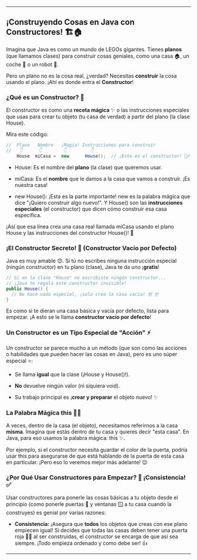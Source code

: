 
---

## ¡Construyendo Cosas en Java con Constructores! 🏗️🏠

Imagina que Java es como un mundo de LEGOs gigantes. Tienes **planos** (que llamamos clases) para construir cosas geniales, como una casa 🏠, un coche 🚗 o un robot 🤖.

Pero un plano no es la cosa real, ¿verdad? Necesitas **construir** la cosa usando el plano. ¡Ahí es donde entra el **Constructor**!

### ¿Qué es un Constructor? 🤔

El constructor es como una **receta mágica** ✨ o las instrucciones especiales que usas para crear tu objeto (tu casa de verdad) a partir del plano (la clase House).

Mira este código:

```java
//  Plano   Nombre   ¡Magia! Instrucciones para construir
//   👇      👇        👇         👇
    House  miCasa =  new      House();  // ¡Este es el constructor! 👷‍♂️
```

- House: Es el nombre del **plano** (la clase) que queremos usar.
    
- miCasa: Es el **nombre** que le damos a la casa que vamos a construir. ¡Es nuestra casa!
    
- new House(): ¡Esta es la parte importante! new es la palabra mágica que dice "¡Quiero construir algo nuevo!". Y House() son las **instrucciones especiales** (el constructor) que dicen cómo construir esa casa específica.
    

¡Así que esa línea crea una casa real llamada miCasa usando el plano House y las instrucciones del constructor House()! 🎉

### ¡El Constructor Secreto! 🤫 (Constructor Vacío por Defecto)

Java es muy amable 😊. Si tú no escribes ninguna instrucción especial (ningún constructor) en tu plano (clase), Java te da uno ¡**gratis**!

```java
// Si en la clase "House" no escribiste ningún constructor...
// ¡Java te regala este constructor invisible!
public House() {
  // No hace nada especial, ¡solo crea la casa vacía! 텅 빈
}
```


Es como si te dieran una casa básica y vacía por defecto, lista para empezar. ¡A esto se le llama **constructor vacío por defecto**!

### Un Constructor es un Tipo Especial de "Acción" ⚡

Un constructor se parece mucho a un método (que son como las acciones o habilidades que pueden hacer las cosas en Java), pero es uno súper especial ⭐:

- Se llama **igual** que la clase (¡House y House()!).
    
- **No** devuelve ningún valor (ni siquiera void).
    
- Su trabajo principal es ¡**crear y preparar** el objeto nuevo! ✨
    

### La Palabra Mágica this 🦸‍♂️

A veces, dentro de la casa (el objeto), necesitamos referirnos a la casa **misma**. Imagina que estás dentro de tu casa y quieres decir "esta casa". En Java, para eso usamos la palabra mágica: this ✨.

Por ejemplo, si el constructor necesita guardar el color de la puerta, podría usar this para asegurarse de que está hablando de la puerta de esta casa en particular. ¡Pero eso lo veremos mejor más adelante! 😉

### ¿Por Qué Usar Constructores para Empezar? 🤔 ¡Consistencia! ✅

Usar constructores para ponerle las cosas básicas a tu objeto desde el principio (como ponerle puertas 🚪 y ventanas 🪟 a tu casa cuando la construyes) es genial por varias razones:

- **Consistencia:** ¡Asegura que **todos** los objetos que creas con ese plano empiecen igual! Si decides que todas las casas deben tener una puerta roja 🚪🔴 al ser construidas, el constructor se encarga de que así sea siempre. ¡Todo empieza ordenado y como debe ser! 👍
    

---
